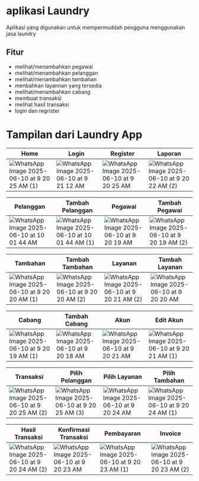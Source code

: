 # aplikasi Laundry

Aplikasi yang digunakan untuk mempermuddah pengguna menggunakan jasa laundry

## Fitur
- melihat/menambahkan pegawai
- melihat/menambahkan pelanggan
- melihat/menambahkan tambahan
- menbahkan layannan yang tersedia
- melihat/menambahkan cabang
- membuat transaksi
- melihat hasil transaksi
- login dan regrister

# Tampilan dari Laundry App
| Home | Login | Register | Laporan |
|------|-------|----------|------|
| ![WhatsApp Image 2025-06-10 at 9 20 25 AM (1)](https://github.com/user-attachments/assets/27e9cf01-74bd-4dd5-97dd-f6bb14051052) |![WhatsApp Image 2025-06-10 at 9 21 12 AM](https://github.com/user-attachments/assets/38590985-77f9-4a7a-8154-ff0e1575fd8b)| ![WhatsApp Image 2025-06-10 at 9 20 25 AM](https://github.com/user-attachments/assets/c965bfe2-84e2-4f1e-b202-71f3434a4f04) | ![WhatsApp Image 2025-06-10 at 9 20 22 AM (2)](https://github.com/user-attachments/assets/9e98aafe-d19e-47a8-bea2-a7a4cbffd32f)

| Pelanggan | Tambah Pelanggan | Pegawai | Tambah Pegawai |
|------|-------|----------|------|
| ![WhatsApp Image 2025-06-10 at 10 01 44 AM](https://github.com/user-attachments/assets/1fb2d7b0-47ab-40d7-a13e-c91e89cb4d44) | ![WhatsApp Image 2025-06-10 at 10 01 44 AM (1)](https://github.com/user-attachments/assets/70db201c-26ae-4bf0-ae9d-fa50eea50cd8) | ![WhatsApp Image 2025-06-10 at 9 20 19 AM](https://github.com/user-attachments/assets/a6e5af9c-3841-403f-a5ca-b225a94f52da) | ![WhatsApp Image 2025-06-10 at 9 20 19 AM (2)](https://github.com/user-attachments/assets/2879e37e-cf68-473c-a15b-42baf92e1520)

| Tambahan | Tambah Tambahan | Layanan | Tambah Layanan |
|------|-------|----------|------|
| ![WhatsApp Image 2025-06-10 at 9 20 20 AM (1)](https://github.com/user-attachments/assets/aa895d83-a482-493b-aa93-16df21dd3595) | ![WhatsApp Image 2025-06-10 at 9 20 20 AM (2)](https://github.com/user-attachments/assets/00642f34-a5bf-4a3f-b46a-347e325e4204) | ![WhatsApp Image 2025-06-10 at 9 20 21 AM (2)](https://github.com/user-attachments/assets/0da0d09a-05ce-4daa-b859-b6b9d9acd7c0) | ![WhatsApp Image 2025-06-10 at 9 20 20 AM](https://github.com/user-attachments/assets/befe92bb-5398-4cc8-9bc6-6109ca25a63e)

| Cabang | Tambah Cabang | Akun | Edit Akun |
|------|-------|----------|------|
| ![WhatsApp Image 2025-06-10 at 9 20 19 AM (1)](https://github.com/user-attachments/assets/924accc7-1780-4745-ac78-4ff0187969e5) | ![WhatsApp Image 2025-06-10 at 9 20 18 AM](https://github.com/user-attachments/assets/ec42f354-f2ef-4812-a08c-53a1ca9fc073) | ![WhatsApp Image 2025-06-10 at 9 20 21 AM](https://github.com/user-attachments/assets/c7ea21af-6c13-4916-9d80-5dd7396310ca) | ![WhatsApp Image 2025-06-10 at 9 20 21 AM (1)](https://github.com/user-attachments/assets/e39ecbae-fe01-4ba7-ac76-60eb3312b36c)

| Transaksi | Pilih Pelanggan | Pilih Layanan | Pilih Tambahan |
|------|-------|----------|------|
|![WhatsApp Image 2025-06-10 at 9 20 25 AM (2)](https://github.com/user-attachments/assets/73072f8a-a293-4052-aaa6-45374c7436ec) | ![WhatsApp Image 2025-06-10 at 9 20 25 AM (3)](https://github.com/user-attachments/assets/21860fb2-acaf-4a48-8a42-8e6bd5827404) | ![WhatsApp Image 2025-06-10 at 9 20 24 AM](https://github.com/user-attachments/assets/ec235590-0884-427f-ad7d-79de145a595c) | ![WhatsApp Image 2025-06-10 at 9 20 24 AM (1)](https://github.com/user-attachments/assets/39952d78-6a1b-40d1-bf4a-b8057f07fcff)

| Hasil Transaksi | Konfirmasi Transaksi | Pembayaran | Invoice |
|------|-------|----------|------|
|![WhatsApp Image 2025-06-10 at 9 20 24 AM (2)](https://github.com/user-attachments/assets/e243ad5b-258f-4015-9b0d-8a3ea07c967c) | ![WhatsApp Image 2025-06-10 at 9 20 23 AM](https://github.com/user-attachments/assets/a3314446-d7d2-4412-b35c-d5e4cd846c35) | ![WhatsApp Image 2025-06-10 at 9 20 23 AM (1)](https://github.com/user-attachments/assets/9f6dc786-cf48-4c18-8046-46f55def8a7f) | ![WhatsApp Image 2025-06-10 at 9 20 23 AM (2)](https://github.com/user-attachments/assets/4a15fd46-f365-4a8f-8027-21ff0653fb3d)
